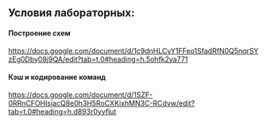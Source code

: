 ## Условия лабораторных:


#### Построение схем

 https://docs.google.com/document/d/1c9dnHLCyY1FFeo1SfadRfN0Q5nqrSYzEg0Dby08j9QA/edit?tab=t.0#heading=h.5ohfk2ya771


#### Кэш и кодирование команд

 https://docs.google.com/document/d/1SZF-0RRnCFOHlsjacQ8e0h3H5RoCXKixhMN3C-RCdvw/edit?tab=t.0#heading=h.d893r0yyflut
